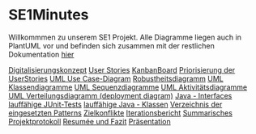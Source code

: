 # SE1Minutes

Willkommmen zu unserem SE1 Projekt. Alle Diagramme liegen auch in PlantUML vor und befinden sich zusammen mit der restlichen Dokumentation [hier](https://github.com/CodeIsJustLikeMagic/SE1Minutes/tree/master/Projekt%20Diagramme)

[Digitalisierungskonzept](https://github.com/CodeIsJustLikeMagic/SE1Minutes/blob/master/Projekt%20Diagramme/01%20Digitalisierungskonzept.txt)
[User Stories](https://github.com/CodeIsJustLikeMagic/SE1Minutes/blob/master/Projekt%20Diagramme/02%20User%20Stories.txt)
[KanbanBoard](https://github.com/CodeIsJustLikeMagic/SE1Minutes/blob/master/Projekt%20Diagramme/03%20Kanban%20Board.xlsx)
[Priorisierung der UserStories](https://github.com/CodeIsJustLikeMagic/SE1Minutes/blob/master/Projekt%20Diagramme/04%20Priorisierung%20der%20User%20Stories.txt)
[UML Use Case-Diagram](https://github.com/CodeIsJustLikeMagic/SE1Minutes/blob/master/Projekt%20Diagramme/05_2%20Use%20Case%20Diagramm.PNG)
[Robustheitsdiagramm](https://github.com/CodeIsJustLikeMagic/SE1Minutes/blob/master/Projekt%20Diagramme/06_2%20Robustheitsanalyse.png)
[UML Klassendiagramme](https://github.com/CodeIsJustLikeMagic/SE1Minutes/blob/master/Projekt%20Diagramme/07_2%20Klassendiagramm.png)
[UML Sequenzdiagramme](https://github.com/CodeIsJustLikeMagic/SE1Minutes/blob/master/Projekt%20Diagramme/08%20Sequenzdiagramm.png)
[UML Aktivitätsdiagramme](https://github.com/CodeIsJustLikeMagic/SE1Minutes/blob/master/Projekt%20Diagramme/09%20Aktivit%C3%A4tsdiagramm%20Parkhaus%20mit%20Schwimmbahnen.png)
[UML Verteilungsdiagramm (deployment diagram)](https://github.com/CodeIsJustLikeMagic/SE1Minutes/blob/master/Projekt%20Diagramme/10%20Deployment%20Diagram%20Parkhaus.png)
[Java - Interfaces](https://github.com/CodeIsJustLikeMagic/SE1Minutes/tree/master/Andere%20TeamAufgaben/src/parkhaus_Interfaces)
[lauffähige JUnit-Tests](https://github.com/CodeIsJustLikeMagic/SE1Minutes/tree/master/Andere%20TeamAufgaben/src/parkhaus_test)
[lauffähige Java - Klassen](https://github.com/CodeIsJustLikeMagic/SE1Minutes/tree/master/Andere%20TeamAufgaben/src/parkhaus)
[Verzeichnis der eingesetzten Patterns](https://github.com/CodeIsJustLikeMagic/SE1Minutes/blob/master/Projekt%20Diagramme/14%20Verzeichnis%20der%20eingesetzten%20Patterns.txt)
[Zielkonflikte]()
[Iterationsbericht](https://github.com/CodeIsJustLikeMagic/SE1Minutes/blob/master/Projekt%20Diagramme/16%20Iterationsbericht.txt)
[Summarisches Projektprotokoll]()
[Resumée und Fazit]()
[Präsentation]()
